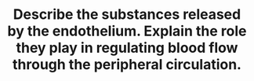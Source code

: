 ---
title: "Describe the substances released by the endothelium. Explain the role they play in regulating blood flow through the peripheral circulation."
entityType: SAQ
exam: PEX
college: ANZCA
year: 2001
sitting: A
question: 6
passRate: 72
EC_expectedDomains:
- "The key vasoactive substances released from the endothelium are nitric oxide, prostacyclin, and endothelins. Factors affecting coagulation and fibrinolysis should have been included, although some of these substances are not so much released as expressed on the surface of the endothelium. Factors relating to tissue metabolism were accepted (adenosine, hydrogen ion, carbon dioxide and others), although the endothelium would commonly not be the primary source of these substances. The second part of the question primarily required a discussion of role of the vasoactive substances on the peripheral circulation."
EC_extraCredit:
- ""
EC_errorsCommon:
- "A discussion of substances which do not affect the peripheral circulation was not required in this part of the answer. The fact that many vasoactive substances such as thromboxane A2, bradykinin, histamine and serotonin do not primarily arise from endothelial cells was commonly either not understood or poorly expressed."
---